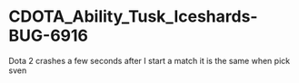 # CDOTA_Ability_Tusk_Iceshards-BUG-6916
Dota 2 crashes a few seconds after I start a match it is the same when pick sven 
